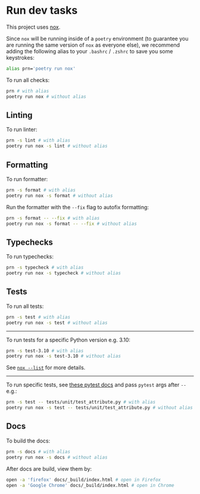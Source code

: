 # Run dev tasks

This project uses [nox](https://nox.thea.codes/en/stable/).

Since `nox` will be running inside of a `poetry` environment (to guarantee you are running the same version of `nox` as everyone else), we recommend adding the following alias to your `.bashrc` / `.zshrc` to save you some keystrokes:

```sh
alias prn='poetry run nox'
```

To run all checks:

```sh
prn # with alias
poetry run nox # without alias
```

## Linting

To run linter:

```sh
prn -s lint # with alias
poetry run nox -s lint # without alias
```

## Formatting

To run formatter:

```sh
prn -s format # with alias
poetry run nox -s format # without alias
```

Run the formatter with the `--fix` flag to autofix formatting:

```sh
prn -s format -- --fix # with alias
poetry run nox -s format -- --fix # without alias
```

## Typechecks

To run typechecks:

```sh
prn -s typecheck # with alias
poetry run nox -s typecheck # without alias
```

## Tests

To run all tests:

```sh  
prn -s test # with alias
poetry run nox -s test # without alias
```

---

To run tests for a specific Python version e.g. 3.10:

```sh
prn -s test-3.10 # with alias
poetry run nox -s test-3.10 # without alias
```

See [`nox --list`](https://nox.thea.codes/en/stable/tutorial.html#selecting-which-sessions-to-run) for more details.

---

To run specific tests, see [these pytest docs](https://docs.pytest.org/en/latest/usage.html#specifying-tests-selecting-tests) and pass `pytest` args after `--` e.g.:

```sh
prn -s test -- tests/unit/test_attribute.py # with alias
poetry run nox -s test -- tests/unit/test_attribute.py # without alias
```


## Docs

To build the docs:

```sh
prn -s docs # with alias
poetry run nox -s docs # without alias
```

After docs are build, view them by:

```sh
open -a 'firefox' docs/_build/index.html # open in Firefox
open -a 'Google Chrome' docs/_build/index.html # open in Chrome
```
